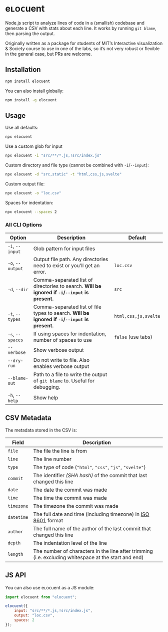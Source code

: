 # eʟᴏᴄuent

Node.js script to analyze lines of code in a (smallish) codebase and generate a CSV with stats about each line.
It works by running `git blame`, then parsing the output.

Originally written as a package for students of MIT’s Interactive visualization & Society course to use in one of the labs,
so it’s not very robust or flexible in the general case, but PRs are welcome.

## Installation

```bash
npm install elocuent
```

You can also install globally:

```bash
npm install -g elocuent
```

## Usage

Use all defaults:
```bash
npx elocuent
```

Use a custom glob for input
```bash
npx elocuent -i "src/**/*.js,!src/index.js"
```

Custom directory and file type (cannot be combined with `-i`/`--input`):
```bash
npx elocuent -d "src,static" -t "html,css,js,svelte"
```

Custom output file:
```bash
npx elocuent -o "loc.csv"
```

Spaces for indentation:
```bash
npx elocuent --spaces 2
```

### All CLI Options

| Option | Description | Default |
| --- | --- | --- |
| `-i`, `--input` | Glob pattern for input files |  |
| `-o`, `--output` | Output file path. Any directories need to exist or you’ll get an error. | `loc.csv` |
| `-d`, `--dir` | Comma-separated list of directories to search. **Will be ignored if `-i`/`--input` is present.** | `src` |
| `-t`, `--types` | Comma-separated list of file types to search. **Will be ignored if `-i`/`--input` is present.** | `html,css,js,svelte` |
| `-s`, `--spaces` | If using spaces for indentation, number of spaces to use | `false` (use tabs) |
| `--verbose` | Show verbose output |  |
| `--dry-run` | Do not write to file. Also enables verbose output |  |
| `--blame-out` | Path to a file to write the output of `git blame` to. Useful for debugging. |  |
| `-h`, `--help` | Show help |  |

## CSV Metadata

The metadata stored in the CSV is:

| Field | Description |
| --- | --- |
| `file` | The file the line is from |
| `line` | The line number |
| `type` | The type of code (`"html"`, `"css"`, `"js"`, `"svelte"`) |
| `commit` | The identifier *(SHA hash)* of the commit that last changed this line |
| `date` | The date the commit was made |
| `time` | The time the commit was made |
| `timezone` | The timezone the commit was made |
| `datetime` | The full date and time (including timezone) in [ISO 8601](https://en.wikipedia.org/wiki/ISO_8601) format |
| `author` | The full name of the author of the last commit that changed this line |
| `depth` | The indentation level of the line |
| `length` | The number of characters in the line after trimming (i.e. excluding whitespace at the start and end) |

## JS API

You can also use eʟᴏᴄuent as a JS module:

```js
import elocuent from "elocuent";

elocuent({
	input: "src/**/*.js,!src/index.js",
	output: "loc.csv",
	spaces: 2
});
```
